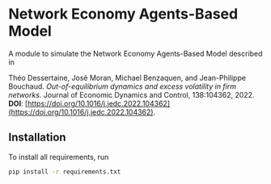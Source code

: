 # Network Economy Agents-Based Model

A module to simulate the Network Economy Agents-Based Model described in 

Théo Dessertaine, José Moran, Michael Benzaquen, and Jean-Philippe Bouchaud. *Out-of-equilibrium dynamics and excess volatility in firm networks*. Journal of Economic Dynamics and Control, 138:104362, 2022. 
**DOI**: [https://doi.org/10.1016/j.jedc.2022.104362](https://doi.org/10.1016/j.jedc.2022.104362).

## Installation

To install all requirements, run
```bash
pip install -r requirements.txt
```
